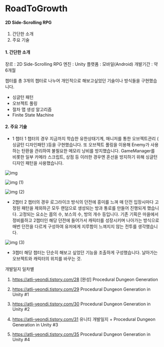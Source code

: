 # RoadToGrowth

#### 2D Side-Scrolling RPG
1. 간단한 소개
2. 주요 기술


#### 1. 간단한 소개
장르 : 2D Side-Scrolling RPG
엔진 : Unity
플랫폼 : 모바일(Android)
개발기간 : 약 6개월

챕터를 총 3개의 챕터로 나누어 개인적으로 해보고싶었던 기술이나 방식들을 구현했습니다.

- 싱글턴 패턴
- 오브젝트 풀링
- 절차 맵 생성 알고리즘
- Finite State Machine

#### 2. 주요 기술

- 1 챕터
1 챕터의 경우 지금까지 학습한 유한상태기계, 매니저를 통한 오브젝트관리 ( 싱글턴 디자인패턴 )등을 구현했습니다.
또 오브젝트 풀링을 이용해 Enemy가 사용하는 탄환을 관리하여 불필요한 메모리 낭비를 방지했습니다.
GameManager를 비롯한 일부 카메라 스크립트, 상점 등 이러한 경우엔 혼선을 방지하기 위해
싱글턴 디자인 패턴을 사용했습니다.

![img](https://user-images.githubusercontent.com/51913393/158007793-d16ea8e0-b1a4-4c71-834d-dce1b5163950.gif)

![img (1)](https://user-images.githubusercontent.com/51913393/158007795-ac262d29-0868-4ffb-a47b-49e32bbc90d1.gif)

![img (2)](https://user-images.githubusercontent.com/51913393/158007797-4b480a68-c53e-4537-89e0-4f5816c8f33a.gif)

- 2챕터
2 챕터의 경우 로그라이크 방식의 던전에 흥미를 느껴 매 던전 입장시마다 고정된 패턴을 제외하곤 모두 랜덤으로 생성되는 방과 통로를 만들어 진행되게 했습니다.
고정되는 요소는 몹의 수, 보스의 수, 방의 개수 등입니다.
기존 기획은 마을에서 정비를하고 2챕터인 해당 던전에 들어가서 캐릭터를 성장시키며 나아가는 방식으로 매번 던전을 다르게 구성하여 유저에게 지루함이 느껴지지 않는 전투를 생각했습니다.

![img (3)](https://user-images.githubusercontent.com/51913393/158007798-42e0ccf0-94e3-471d-bb95-6a0002b5a73c.gif)


- 3챕터
해당 챕터는 단순히 해보고 싶었던 기능을 조촐하게 구성했습니다. 날아가는 오브젝트와 캐릭터의 위치를 바꾸는 것.





개발일지 일차별
1. https://atli-yeondi.tistory.com/28 [완성] Procedural Dungeon Generation

2. https://atli-yeondi.tistory.com/29 Procedural Dungeon Generation in Unity #1

3. https://atli-yeondi.tistory.com/30 Procedural Dungeon Generation in Unity #2

4. https://atli-yeondi.tistory.com/31 유니티 개발일지 + Procedural Dungeon Generation in Unity #3

5. https://atli-yeondi.tistory.com/35 Procedural Dungeon Generation in Unity #4

